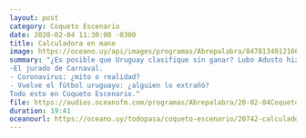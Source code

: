 ```yaml
---
layout: post
category: Coqueto Escenario
date: 2020-02-04 11:30:00 -0300
title: Calculadora en mano
image: https://oceano.uy/api/images/programas/Abrepalabra/847813491216618925133798091078027515002880n.jpg
summary: "¿Es posible que Uruguay clasifique sin ganar? Lubo Adusto hizo su pronóstico. Además: 
-El jurado de Carnaval.
- Coronavirus: ¿mito o realidad?
- Vuelve el fútbol uruguayo: ¿alguien lo extrañó?
Todo esto en Coqueto Escenario."
file: https://audios.oceanofm.com/programas/Abrepalabra/20-02-04Coqueto.mp3
duration: 19:41
oceanourl: https://oceano.uy/todopasa/coqueto-escenario/20742-calculadora-en-mano
---
```

